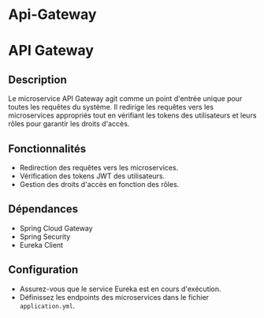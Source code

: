 # Api-Gateway
# API Gateway

## Description
Le microservice API Gateway agit comme un point d'entrée unique pour toutes les requêtes du système. Il redirige les requêtes vers les microservices appropriés tout en vérifiant les tokens des utilisateurs et leurs rôles pour garantir les droits d'accès.

## Fonctionnalités
- Redirection des requêtes vers les microservices.
- Vérification des tokens JWT des utilisateurs.
- Gestion des droits d'accès en fonction des rôles.

## Dépendances
- Spring Cloud Gateway
- Spring Security
- Eureka Client

## Configuration
- Assurez-vous que le service Eureka est en cours d'exécution.
- Définissez les endpoints des microservices dans le fichier `application.yml`.
